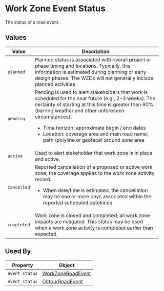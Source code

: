 # Work Zone Event Status
The status of a road event.

## Values
Value | Description
--- | ---
`planned` | Planned status is associated with overall project or phase timing and locations. Typically, this information is estimated during planning or early design phases. The WZDx will not generally include planned activities.
`pending` | Pending is used to alert stakeholders that work is scheduled for the near future (e.g., 2-3 weeks). The certainty of starting at this time is greater than 90% (barring weather and other unforeseen circumstances).<ul><li>Time horizon: approximate begin / end dates</li><li>Location: coverage area and main road name; path (polyline or geoface) around zone area</li></ul>
`active` | Used to alert stakeholder that work zone is in place and active.   
`cancelled` | Reported cancellation of a proposed or active work zone; the coverage applies to the work zone activity record.<ul><li>When date/time is estimated, the cancellation may be one or more days associated within the reported scheduled datetimes</li></ul>
`completed` | Work zone is closed and completed; all work zone impacts are mitigated. This status may be used when a work zone activity is completed earlier than expected.

## Used By
Property | Object
--- | ---
`event_status` | [WorkZoneRoadEvent](/spec-content/objects/WorkZoneRoadEvent.md)
`event_status` | [DetourRoadEvent](/spec-content/objects/DetourRoadEvent.md)
